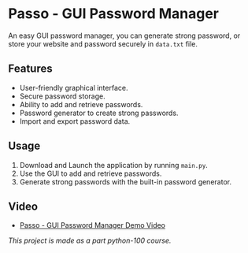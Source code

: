 # Passo - GUI Password Manager

An easy GUI password manager, you can generate strong password, or store your website and password securely in `data.txt` file. 

## Features

- User-friendly graphical interface.
- Secure password storage.
- Ability to add and retrieve passwords.
- Password generator to create strong passwords.
- Import and export password data.

## Usage

1. Download and Launch the application by running `main.py`.
2. Use the GUI to add and retrieve passwords.
3. Generate strong passwords with the built-in password generator.

## Video

- [Passo - GUI Password Manager Demo Video](https://www.example.com/course-video)

*This project is made as a part python-100 course.*